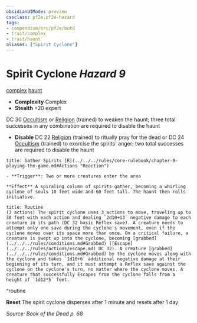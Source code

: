 ```yaml
---
obsidianUIMode: preview
cssclass: pf2e,pf2e-hazard
tags:
- compendium/src/pf2e/botd
- trait/complex
- trait/haunt
aliases: ["Spirit Cyclone"]
---
```

# Spirit Cyclone *Hazard 9*  
[complex](../../../Rules/traits/complex.md)  [haunt](../../../Rules/traits/haunt.md)  

- **Complexity** Complex
- **Stealth** +20 expert  

DC 30 [Occultism](../../skills.md#Occultism) or [Religion](../../skills.md#Religion) (trained) to weaken the haunt; three total successes in any combination are required to disable the haunt

- **Disable** DC 22 [Religion](../../skills.md#Religion) (trained) to ritually pray for the dead or DC 24 [Occultism](../../skills.md#Occultism) (trained) to exorcise the spirits' anger; two total successes are required to disable the haunt  
     
```ad-embed-ability
title: Gather Spirits [R](../../../rules/core-rulebook/chapter-9-playing-the-game.md#Actions "Reaction")

- **Trigger**: Two or more creatures enter the area

**Effect** A spiraling column of spirits gather, becoming a whirling cyclone of souls 10 feet wide and 60 feet tall. The haunt then rolls initiative.
```

```ad-pf2-summary
title: Routine
(3 actions) The spirit cyclone uses 3 actions to move, traveling up to 30 feet with each action and dealing `2d10+13` negative damage to each creature in its path (DC 32 basic Reflex save). A creature needs to attempt only one save during the cyclone's movement, even if the cyclone moves over its space more than once. On a critical failure, a creature is swept up into the cyclone, becoming [grabbed](../../../rules/conditions.md#Grabbed) ([Escape](../../../rules/actions/escape.md) DC 32). A creature [grabbed](../../../rules/conditions.md#Grabbed) by the cyclone moves along with the cyclone and takes `1d10+6` additional negative damage at their beginning of its turn, and it must attempt a Reflex save against the cyclone on the cyclone's turn, no matter where the cyclone moves. A creature that successfully Escapes from the cyclone falls from a height of `1d12*5` feet.
```
^routine

**Reset** The spirit cyclone disperses after 1 minute and resets after 1 day  

*Source: Book of the Dead p. 68*
